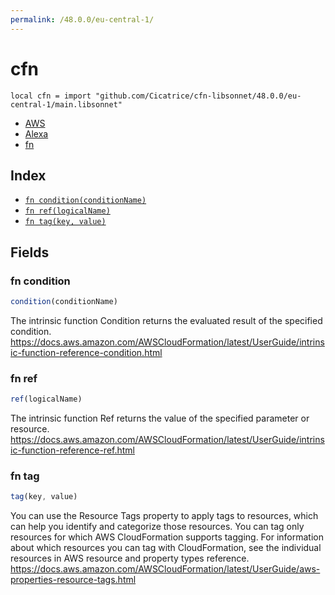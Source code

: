 ```yaml
---
permalink: /48.0.0/eu-central-1/
---
```


# cfn

```jsonnet
local cfn = import "github.com/Cicatrice/cfn-libsonnet/48.0.0/eu-central-1/main.libsonnet"
```



* [AWS](AWS/index.md)
* [Alexa](Alexa/index.md)
* [fn](fn.md)

## Index

* [`fn condition(conditionName)`](#fn-condition)
* [`fn ref(logicalName)`](#fn-ref)
* [`fn tag(key, value)`](#fn-tag)

## Fields

### fn condition

```ts
condition(conditionName)
```

The intrinsic function Condition returns the evaluated result of the specified condition. 
https://docs.aws.amazon.com/AWSCloudFormation/latest/UserGuide/intrinsic-function-reference-condition.html

### fn ref

```ts
ref(logicalName)
```

The intrinsic function Ref returns the value of the specified parameter or resource. 
https://docs.aws.amazon.com/AWSCloudFormation/latest/UserGuide/intrinsic-function-reference-ref.html

### fn tag

```ts
tag(key, value)
```

You can use the Resource Tags property to apply tags to resources, which can help you identify and categorize those resources. You can tag only resources for which AWS CloudFormation supports tagging. For information about which resources you can tag with CloudFormation, see the individual resources in AWS resource and property types reference. 
https://docs.aws.amazon.com/AWSCloudFormation/latest/UserGuide/aws-properties-resource-tags.html